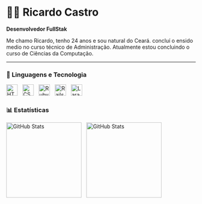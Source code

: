 # 👨‍💻 Ricardo Castro

**Desenvolvedor FullStak**

Me chamo Ricardo, tenho 24 anos e sou natural do Ceará. concluí o ensido medio no curso técnico de Administração. Atualmente estou concluindo o curso de Ciências da Computação.


---

### 🤖 Linguagens e Tecnologia


<img 
    align="left"
    alt="HTML"
    title="HTML"
    width="30px"
    style="padding-right: 10px"
    src="https://cdn.jsdelivr.net/gh/devicons/devicon@latest/icons/html5/html5-original.svg" 
/>

<img 
    align="left"
    alt="CSS"
    title="CSS"
    width="30px"
    style="padding-right:10px"
    src="https://cdn.jsdelivr.net/gh/devicons/devicon@latest/icons/css3/css3-original.svg" 
/>

<img 
    align="left"
    alt="Ruby"
    title="Ruby"
    width="30px"
    style="padding-right: 10px"
    src="https://cdn.jsdelivr.net/gh/devicons/devicon@latest/icons/ruby/ruby-original.svg" 
/>

<img 
    align="left"
    alt="Rails"
    title="Rails"
    width="30px"
    style="padding-right: 10px"
    src="https://cdn.jsdelivr.net/gh/devicons/devicon@latest/icons/rails/rails-plain.svg"
/>

<img 
    align="left"
    alt="Laravel"
    title="Laravel"
    width="30px"
    style="padding-right: 10px"
    src="https://cdn.jsdelivr.net/gh/devicons/devicon@latest/icons/laravel/laravel-original.svg" 
/>

<br/>
<br/>

### 📊 Estatísticas

<img 
    align="left"
    alt="GitHub Stats"
    height="200"
    style="padding-right: 10px"
    src="https://github-readme-stats.vercel.app/api?username=Ricardocastro-dev&show_icons=true&theme=tokyonight&include_all_commits=true&Locale=pt-br" 
/>

<img 
    align="left"
    alt="GitHub Stats"
    height="200"
    style="padding-right: 10px"
    src="https://github-readme-stats.vercel.app/api/top-langs/?username=Ricardocastro-dev&theme=tokyonight&layout=compact&custom_title=Tecnologias&langs_count=9" 
/>

